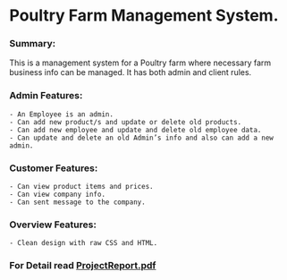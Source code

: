 # Poultry Farm Management System.

### Summary:
This is a management system for a Poultry farm where necessary farm business info can be managed. It has both admin and client rules.
 
### Admin Features:
	- An Employee is an admin.
	- Can add new product/s and update or delete old products.
	- Can add new employee and update and delete old employee data.
	- Can update and delete an old Admin’s info and also can add a new admin. 
### Customer Features: 
	- Can view product items and prices.
	- Can view company info.
	- Can sent message to the company.

### Overview Features:
	- Clean design with raw CSS and HTML.

### For Detail read [ProjectReport.pdf](https://github.com/marufzaman/Poultry-Farm-Management-System_CSE311/blob/master/ProjectReport.pdf)
